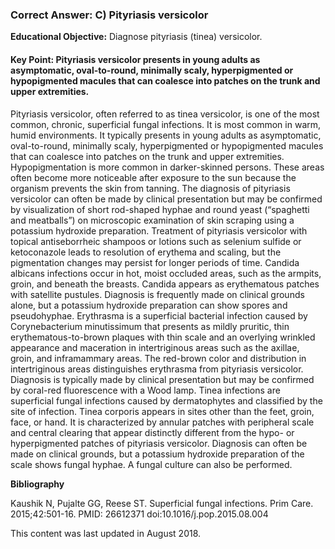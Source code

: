 
### Correct Answer: C) Pityriasis versicolor 

**Educational Objective:** Diagnose pityriasis (tinea) versicolor.

#### **Key Point:** Pityriasis versicolor presents in young adults as asymptomatic, oval-to-round, minimally scaly, hyperpigmented or hypopigmented macules that can coalesce into patches on the trunk and upper extremities.

Pityriasis versicolor, often referred to as tinea versicolor, is one of the most common, chronic, superficial fungal infections. It is most common in warm, humid environments. It typically presents in young adults as asymptomatic, oval-to-round, minimally scaly, hyperpigmented or hypopigmented macules that can coalesce into patches on the trunk and upper extremities. Hypopigmentation is more common in darker-skinned persons. These areas often become more noticeable after exposure to the sun because the organism prevents the skin from tanning.
The diagnosis of pityriasis versicolor can often be made by clinical presentation but may be confirmed by visualization of short rod-shaped hyphae and round yeast (“spaghetti and meatballs”) on microscopic examination of skin scraping using a potassium hydroxide preparation. Treatment of pityriasis versicolor with topical antiseborrheic shampoos or lotions such as selenium sulfide or ketoconazole leads to resolution of erythema and scaling, but the pigmentation changes may persist for longer periods of time.
Candida albicans infections occur in hot, moist occluded areas, such as the armpits, groin, and beneath the breasts. Candida appears as erythematous patches with satellite pustules. Diagnosis is frequently made on clinical grounds alone, but a potassium hydroxide preparation can show spores and pseudohyphae.
Erythrasma is a superficial bacterial infection caused by Corynebacterium minutissimum that presents as mildly pruritic, thin erythematous-to-brown plaques with thin scale and an overlying wrinkled appearance and maceration in intertriginous areas such as the axillae, groin, and inframammary areas. The red-brown color and distribution in intertriginous areas distinguishes erythrasma from pityriasis versicolor. Diagnosis is typically made by clinical presentation but may be confirmed by coral-red fluorescence with a Wood lamp.
Tinea infections are superficial fungal infections caused by dermatophytes and classified by the site of infection. Tinea corporis appears in sites other than the feet, groin, face, or hand. It is characterized by annular patches with peripheral scale and central clearing that appear distinctly different from the hypo- or hyperpigmented patches of pityriasis versicolor. Diagnosis can often be made on clinical grounds, but a potassium hydroxide preparation of the scale shows fungal hyphae. A fungal culture can also be performed.

**Bibliography**

Kaushik N, Pujalte GG, Reese ST. Superficial fungal infections. Prim Care. 2015;42:501-16. PMID: 26612371 doi:10.1016/j.pop.2015.08.004

This content was last updated in August 2018.